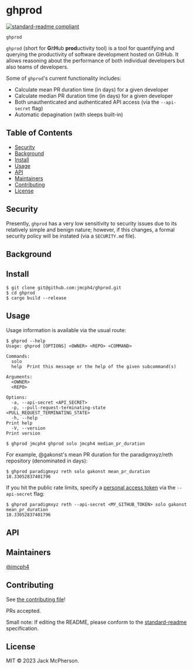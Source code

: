 # ghprod #

[![standard-readme compliant](https://img.shields.io/badge/standard--readme-OK-green.svg?style=flat-square)](https://github.com/RichardLitt/standard-readme)

`ghprod`

`ghprod` (short for **G**it**H**ub **prod**uctivity tool) is a tool for quantifying and querying the productivity of software development hosted on GitHub. It allows reasoning about the performance of both individual developers but also teams of developers.

Some of `ghprod`'s current functionality includes:

 - Calculate mean PR duration time (in days) for a given developer
 - Calculate median PR duration time (in days) for a given developer
 - Both unauthenticated and authenticated API access (via the `--api-secret` flag)
 - Automatic depagination (with sleeps built-in)

## Table of Contents

- [Security](#security)
- [Background](#background)
- [Install](#install)
- [Usage](#usage)
- [API](#api)
- [Maintainers](#maintainers)
- [Contributing](#contributing)
- [License](#license)

## Security

Presently, `ghprod` has a very low sensitivity to security issues due to its relatively simple and benign nature; however, if this changes, a formal security policy will be instated (via a `SECURITY.md` file).

## Background

## Install

```
$ git clone git@github.com:jmcph4/ghprod.git
$ cd ghprod
$ cargo build --release
```

## Usage

Usage information is available via the usual route:

```
$ ghprod --help
Usage: ghprod [OPTIONS] <OWNER> <REPO> <COMMAND>

Commands:
  solo
  help  Print this message or the help of the given subcommand(s)

Arguments:
  <OWNER>
  <REPO>

Options:
  -a, --api-secret <API_SECRET>
  -p, --pull-request-terminating-state <PULL_REQUEST_TERMINATING_STATE>
  -h, --help                                                             Print help
  -V, --version                                                          Print version
```

```
$ ghprod jmcph4 ghprod solo jmcph4 median_pr_duration
```

For example, @gakonst's mean PR duration for the paradigmxyz/reth repository (denominated in days):

```
$ ghprod paradigmxyz reth solo gakonst mean_pr_duration
18.33052837401796
```

If you hit the public rate limits, specify a [personal access token](https://docs.github.com/en/authentication/keeping-your-account-and-data-secure/managing-your-personal-access-tokens) via the `--api-secret` flag:

```
$ ghprod paradigmxyz reth --api-secret <MY_GITHUB_TOKEN> solo gakonst mean_pr_duration
18.33052837401796
```

## API

## Maintainers

[@jmcph4](https://github.com/jmcph4)

## Contributing

See [the contributing file](CONTRIBUTING.md)!

PRs accepted.

Small note: If editing the README, please conform to the [standard-readme](https://github.com/RichardLitt/standard-readme) specification.

## License

MIT © 2023 Jack McPherson.


